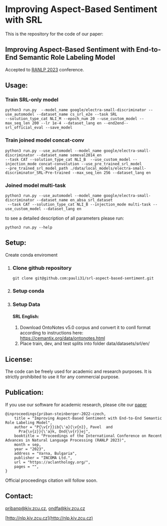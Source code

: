 # Improving Aspect-Based Sentiment with SRL

This is the repository for the code of our paper: 

## Improving Aspect-Based Sentiment with End-to-End Semantic Role Labeling Model

Accepted to [RANLP 2023](http://ranlp.org/ranlp2023/) conference.

Usage:
--------


### Train SRL-only model

```
python3 run.py  --model_name google/electra-small-discriminator --use_automodel --dataset_name cs_srl_e2e --task SRL 
--solution_type_cat NLI_M --epoch_num 20 --use_custom_model --max_seq_len 200 --lr 1e-4 --dataset_lang en --end2end--srl_official_eval --save_model
```

### Train joined model concat-conv
```
python3 run.py --use_automodel --model_name google/electra-small-discriminator --dataset_name semeval2014_en 
--task CAT --solution_type_cat NLI_B  --use_custom_model --injection_mode concat-convolution --use_pre_trained_srl_model 
--pre_trained_srl_model_path ./data/local_models/electra-small-discriminator_SRL-Pre-trained --max_seq_len 256 --dataset_lang en
```

### Joined model multi-task

```
python3 run.py --use_automodel --model_name google/electra-small-discriminator --dataset_name en_absa_srl_dataset
 --task CAT --solution_type_cat NLI_B --injection_mode multi-task --use_custom_model --dataset_lang en
```

to see a detailed description of all parameters please run:

```
python3 run.py --help
```


Setup:
--------

Create conda enviroment

1) ### Clone github repository 
   ```
   git clone git@github.com:pauli31/srl-aspect-based-sentiment.git
   ```
2) ### Setup conda
    
3) ### Setup Data
   #### SRL English:
   1) Download OntoNotes v5.0 corpus and convert it to conll format according to instructions here: https://cemantix.org/data/ontonotes.html
   2) Place train, dev, and test splits into folder data/datasets/srl/en/

   
   
   
 

License:
--------
The code can be freely used for academic and research purposes.
It is strictly prohibited to use it for any commercial purpose.

Publication:
--------

If you use our software for academic research, please cite our [paper](https://arxiv.org/abs/2307.14785)

```
@inproceedings{priban-steinberger-2022-czech,
    title = "Improving Aspect-Based Sentiment with End-to-End Semantic Role Labeling Model",
    author = "P{\v{r}}ib{\'a}{\v{n}}, Pavel  and
      Pra{\v{z}}{\'a}k, Ond{\v{r}}ej",
    booktitle = "Proceedings of the International Conference on Recent Advances in Natural Language Processing (RANLP 2023)",
    month = sep,
    year = "2023",
    address = "Varna, Bulgaria",
    publisher = "INCOMA Ltd.",
    url = "https://aclanthology.org/",
    pages = "",
}
```

Official proceedings citation will follow soon.

Contact:
--------
pribanp@kiv.zcu.cz, ondfa@kiv.zcu.cz

[http://nlp.kiv.zcu.cz](http://nlp.kiv.zcu.cz)

